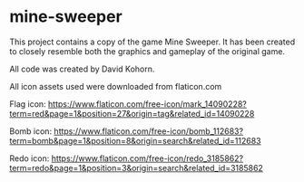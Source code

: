 # mine-sweeper

This project contains a copy of the game Mine Sweeper. It has been created to closely resemble both the graphics and gameplay of the original game.

All code was created by David Kohorn.

All icon assets used were downloaded from flaticon.com

Flag icon:
https://www.flaticon.com/free-icon/mark_14090228?term=red&page=1&position=27&origin=tag&related_id=14090228

Bomb icon:
https://www.flaticon.com/free-icon/bomb_112683?term=bomb&page=1&position=8&origin=search&related_id=112683

Redo icon:
https://www.flaticon.com/free-icon/redo_3185862?term=redo&page=1&position=3&origin=search&related_id=3185862

